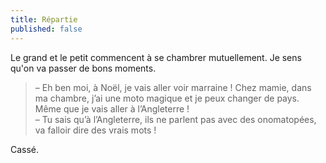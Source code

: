 ```yaml
---
title: Répartie
published: false
---
```


Le grand et le petit commencent à se chambrer mutuellement. Je sens qu'on va passer de bons moments.

<!-- more -->

> – Eh ben moi, à Noël, je vais aller voir marraine ! Chez mamie, dans ma chambre, j’ai une moto magique et je peux changer de pays. Même que je vais aller à l’Angleterre !  
> – Tu sais qu’à l’Angleterre, ils ne parlent pas avec des onomatopées, va falloir dire des vrais mots !

Cassé.